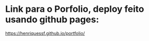 # Link para o Porfolio, deploy feito usando github pages:

https://henriquessf.github.io/portfolio/
